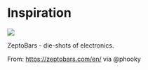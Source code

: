 # Inspiration

![](https://db-feed.s3.amazonaws.com/legacy/Screenshot_from_2020_05_17_20_09_01-1589760656493.png)

ZeptoBars - die-shots of electronics.

From: https://zeptobars.com/en/ via @phooky
